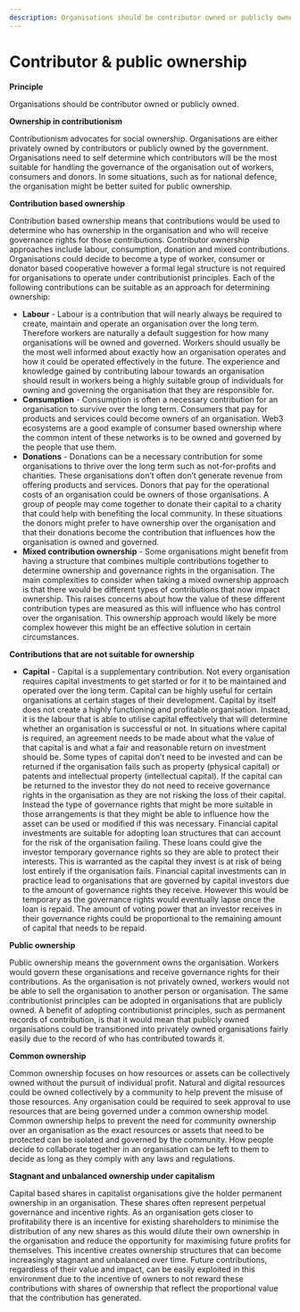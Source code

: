 ```yaml
---
description: Organisations should be contributor owned or publicly owned.
---
```


# Contributor & public ownership

**Principle**

Organisations should be contributor owned or publicly owned.



**Ownership in contributionism**

Contributionism advocates for social ownership. Organisations are either privately owned by contributors or publicly owned by the government. Organisations need to self determine which contributors will be the most suitable for handling the governance of the organisation out of workers, consumers and donors. In some situations, such as for national defence, the organisation might be better suited for public ownership.



**Contribution based ownership**

Contribution based ownership means that contributions would be used to determine who has ownership in the organisation and who will receive governance rights for those contributions. Contributor ownership approaches include labour, consumption, donation and mixed contributions. Organisations could decide to become a type of worker, consumer or donator based cooperative however a formal legal structure is not required for organisations to operate under contributionist principles. Each of the following contributions can be suitable as an approach for determining ownership:

* **Labour** - Labour is a contribution that will nearly always be required to create, maintain and operate an organisation over the long term. Therefore workers are naturally a default suggestion for how many organisations will be owned and governed. Workers should usually be the most well informed about exactly how an organisation operates and how it could be operated effectively in the future. The experience and knowledge gained by contributing labour towards an organisation should result in workers being a highly suitable group of individuals for owning and governing the organisation that they are responsible for.
* **Consumption** - Consumption is often a necessary contribution for an organisation to survive over the long term. Consumers that pay for products and services could become owners of an organisation. Web3 ecosystems are a good example of consumer based ownership where the common intent of these networks is to be owned and governed by the people that use them.
* **Donations** - Donations can be a necessary contribution for some organisations to thrive over the long term such as not-for-profits and charities. These organisations don’t often don’t generate revenue from offering products and services. Donors that pay for the operational costs of an organisation could be owners of those organisations. A group of people may come together to donate their capital to a charity that could help with benefiting the local community. In these situations the donors might prefer to have ownership over the organisation and that their donations become the contribution that influences how the organisation is owned and governed.
* **Mixed contribution ownership** - Some organisations might benefit from having a structure that combines multiple contributions together to determine ownership and governance rights in the organisation. The main complexities to consider when taking a mixed ownership approach is that there would be different types of contributions that now impact ownership. This raises concerns about how the value of these different contribution types are measured as this will influence who has control over the organisation. This ownership approach would likely be more complex however this might be an effective solution in certain circumstances.



**Contributions that are not suitable for ownership**

* **Capital** - Capital is a supplementary contribution. Not every organisation requires capital investments to get started or for it to be maintained and operated over the long term. Capital can be highly useful for certain organisations at certain stages of their development. Capital by itself does not create a highly functioning and profitable organisation. Instead, it is the labour that is able to utilise capital effectively that will determine whether an organisation is successful or not. In situations where capital is required, an agreement needs to be made about what the value of that capital is and what a fair and reasonable return on investment should be. Some types of capital don’t need to be invested and can be returned if the organisation fails such as property (physical capital) or patents and intellectual property (intellectual capital). If the capital can be returned to the investor they do not need to receive governance rights in the organisation as they are not risking the loss of their capital. Instead the type of governance rights that might be more suitable in those arrangements is that they might be able to influence how the asset can be used or modified if this was necessary. Financial capital investments are suitable for adopting loan structures that can account for the risk of the organisation failing. These loans could give the investor temporary governance rights so they are able to protect their interests. This is warranted as the capital they invest is at risk of being lost entirely if the organisation fails. Financial capital investments can in practice lead to organisations that are governed by capital investors due to the amount of governance rights they receive. However this would be temporary as the governance rights would eventually lapse once the loan is repaid. The amount of voting power that an investor receives in their governance rights could be proportional to the remaining amount of capital that needs to be repaid.



**Public ownership**

Public ownership means the government owns the organisation. Workers would govern these organisations and receive governance rights for their contributions. As the organisation is not privately owned, workers would not be able to sell the organisation to another person or organisation. The same contributionist principles can be adopted in organisations that are publicly owned. A benefit of adopting contributionist principles, such as permanent records of contribution, is that it would mean that publicly owned organisations could be transitioned into privately owned organisations fairly easily due to the record of who has contributed towards it.



**Common ownership**

Common ownership focuses on how resources or assets can be collectively owned without the pursuit of individual profit. Natural and digital resources could be owned collectively by a community to help prevent the misuse of those resources. Any organisation could be required to seek approval to use resources that are being governed under a common ownership model. Common ownership helps to prevent the need for community ownership over an organisation as the exact resources or assets that need to be protected can be isolated and governed by the community. How people decide to collaborate together in an organisation can be left to them to decide as long as they comply with any laws and regulations.



**Stagnant and unbalanced ownership under capitalism**

Capital based shares in capitalist organisations give the holder permanent ownership in an organisation. These shares often represent perpetual governance and incentive rights. As an organisation gets closer to profitability there is an incentive for existing shareholders to minimise the distribution of any new shares as this would dilute their own ownership in the organisation and reduce the opportunity for maximising future profits for themselves. This incentive creates ownership structures that can become increasingly stagnant and unbalanced over time. Future contributions, regardless of their value and impact, can be easily exploited in this environment due to the incentive of owners to not reward these contributions with shares of ownership that reflect the proportional value that the contribution has generated.

